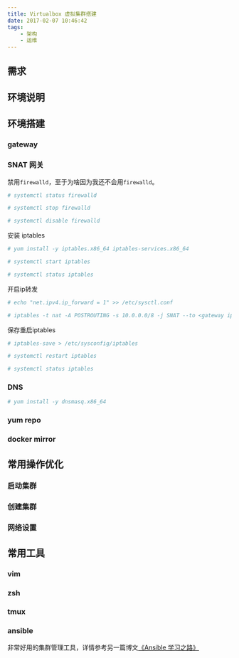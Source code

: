 ```yaml
---
title: Virtualbox 虚拟集群搭建
date: 2017-02-07 10:46:42
tags:
    - 架构
    - 运维
---
```


## 需求

## 环境说明

## 环境搭建

### gateway

### SNAT 网关

禁用`firewalld`，至于为啥因为我还不会用`firewalld`。

```bash
# systemctl status firewalld

# systemctl stop firewalld

# systemctl disable firewalld
```

安装 iptables

```bash
# yum install -y iptables.x86_64 iptables-services.x86_64

# systemctl start iptables

# systemctl status iptables
```

开启ip转发

```bash
# echo "net.ipv4.ip_forward = 1" >> /etc/sysctl.conf

# iptables -t nat -A POSTROUTING -s 10.0.0.0/8 -j SNAT --to <gateway ip>
```

保存重启iptables

```bash
# iptables-save > /etc/sysconfig/iptables

# systemctl restart iptables

# systemctl status iptables
```

### DNS

```bash
# yum install -y dnsmasq.x86_64
```

### yum repo

### docker mirror

## 常用操作优化

### 启动集群

### 创建集群

### 网络设置

## 常用工具

### vim

### zsh

### tmux

### ansible

非常好用的集群管理工具，详情参考另一篇博文[《Ansible 学习之路》](/2017/02/07/Learning-Ansible/)

